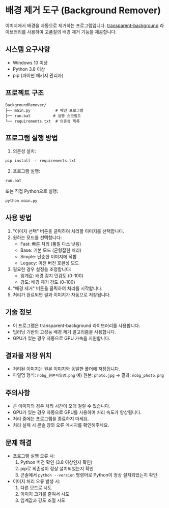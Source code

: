 # 배경 제거 도구 (Background Remover)

이미지에서 배경을 자동으로 제거하는 프로그램입니다. [transparent-background](https://github.com/plemeri/transparent-background) 라이브러리를 사용하여 고품질의 배경 제거 기능을 제공합니다.

## 시스템 요구사항
- Windows 10 이상
- Python 3.8 이상
- pip (파이썬 패키지 관리자)

## 프로젝트 구조
```
BackgroundRemover/
├── main.py           # 메인 프로그램
├── run.bat          # 실행 스크립트
└── requirements.txt  # 의존성 목록
```

## 프로그램 실행 방법

1. 의존성 설치:
```bash
pip install -r requirements.txt
```

2. 프로그램 실행:
```bash
run.bat
```
또는 직접 Python으로 실행:
```bash
python main.py
```

## 사용 방법
1. "이미지 선택" 버튼을 클릭하여 처리할 이미지를 선택합니다.
2. 원하는 모드를 선택합니다:
   - Fast: 빠른 처리 (품질 다소 낮음)
   - Base: 기본 모드 (균형잡힌 처리)
   - Simple: 단순한 이미지에 적합
   - Legacy: 이전 버전 호환성 모드
3. 필요한 경우 설정을 조정합니다:
   - 임계값: 배경 감지 민감도 (0-100)
   - 강도: 배경 제거 강도 (0-100)
4. "배경 제거" 버튼을 클릭하여 처리를 시작합니다.
5. 처리가 완료되면 결과 이미지가 자동으로 저장됩니다.

## 기술 정보
- 이 프로그램은 transparent-background 라이브러리를 사용합니다.
- 딥러닝 기반의 고성능 배경 제거 알고리즘을 사용합니다.
- GPU가 있는 경우 자동으로 GPU 가속을 지원합니다.

## 결과물 저장 위치
- 처리된 이미지는 원본 이미지와 동일한 폴더에 저장됩니다.
- 파일명 형식: `nobg_원본파일명.png`
  예) 원본: `photo.jpg` → 결과: `nobg_photo.png`

## 주의사항
- 큰 이미지의 경우 처리 시간이 오래 걸릴 수 있습니다.
- GPU가 있는 경우 자동으로 GPU를 사용하여 처리 속도가 향상됩니다.
- 처리 중에는 프로그램을 종료하지 마세요.
- 처리 실패 시 콘솔 창의 오류 메시지를 확인해주세요.

## 문제 해결
- 프로그램 실행 오류 시:
  1. Python 버전 확인 (3.8 이상인지 확인)
  2. pip로 의존성이 정상 설치되었는지 확인
  3. 콘솔에서 `python --version` 명령어로 Python이 정상 설치되었는지 확인
- 이미지 처리 오류 발생 시:
  1. 다른 모드로 시도
  2. 이미지 크기를 줄여서 시도
  3. 임계값과 강도 조절 시도 